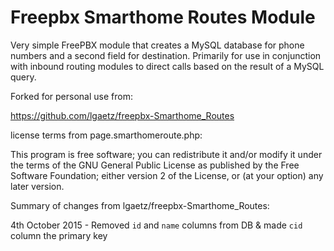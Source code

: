 Freepbx Smarthome Routes Module
===============================

Very simple FreePBX module that creates a MySQL database for phone numbers and a second field for destination. Primarily for use in conjunction with inbound routing modules to direct calls based on the result of a MySQL query.

Forked for personal use from:</p>
https://github.com/lgaetz/freepbx-Smarthome_Routes

license terms from page.smarthomeroute.php:

This program is free software; you can redistribute it and/or
modify it under the terms of the GNU General Public License
as published by the Free Software Foundation; either version 2
of the License, or (at your option) any later version.

Summary of changes from lgaetz/freepbx-Smarthome_Routes:

4th October 2015 - Removed `id` and `name` columns from DB & made `cid` column the primary key
